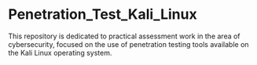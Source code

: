 # Penetration_Test_Kali_Linux
This repository is dedicated to practical assessment work in the area of ​​cybersecurity, focused on the use of penetration testing tools available on the Kali Linux operating system.
